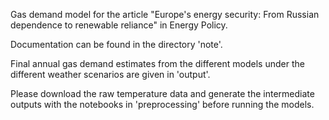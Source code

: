 Gas demand model for the article "Europe's energy security: From Russian dependence to renewable reliance" in Energy Policy. 

Documentation can be found in the directory 'note'.

Final annual gas demand estimates from the different models under the different weather scenarios are given in 'output'. 

Please download the raw temperature data and generate the intermediate outputs with the notebooks in 'preprocessing' before running the models.

